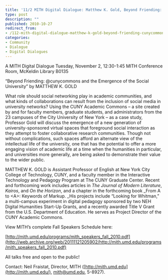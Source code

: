 ```yaml
---
title: '11/2 MITH Digital Dialogue: Matthew K. Gold, Beyond Friending: @cunycommons and the Emergence of the Social University'
type: post
description: ""
published: 2010-10-27
redirect_from: 
- /112-mith-digital-dialogue-matthew-k-gold-beyond-friending-cunycommons-and-the-emergence-of-the-social-university/
categories:
- Community
- Dialogue
- Digital Dialogues
---
```

A MITH Digital Dialogue Tuesday, November 2, 12:30-1:45 MITH Conference Room, McKeldin Library B0135

“Beyond Friending: @cunycommons and the Emergence of the Social University” by MATTHEW K. GOLD

What role should social networking play in academic communities, and what kinds of collaborations can result from the inclusion of social media in university networks? Using the CUNY Academic Commons – a site created by and for faculty members, graduate students, and administrators from the 23 campuses of the City University of New York – as a case study, Professor Gold will discuss the emergence of a new generation of university-sponsored virtual spaces that foreground social interaction as they attempt to foster collaborative research communities. Though not without complications, such spaces afford an alternate view of the intellectual life of the university, one that has the potential to offer a more engaging vision of academic life at a time when the humanities in particular, and universities more generally, are being asked to demonstrate their value to the wider public.

MATTHEW K. GOLD is Assistant Professor of English at New York City College of Technology, CUNY, and a faculty member in the Interactive Technology and Pedagogy Program at The CUNY Graduate Center. Recent and forthcoming work includes articles in _The Journal of Modern Literature_, _Kairos_, and _On the Horizon_, and a chapter in the forthcoming book \_From A to &lt;A>: Keywords of Markup. \_His projects include “Looking for Whitman,” a multi-campus experiment in digital pedagogy sponsored by two NEH Digital Humanities Start-Up Grants, and a recently awarded Title V Grant from the U.S. Department of Education. He serves as Project Director of the CUNY Academic Commons.

View MITH’s complete Fall Speakers Schedule here:

[http://mith.umd.edu/programs/mith_speakers_fall_2010.pdf](http://web.archive.org/web/20111121205902/http://mith.umd.edu/programs/mith_speakers_fall_2010.pdf)

All talks free and open to the public!

Contact: Neil Fraistat, Director, MITH ([http://mith.umd.edu](http://mith.umd.edu/), [mith@umd.edu](mailto:mith@umd.edu), 5-8927).
